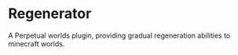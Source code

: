 # Regenerator
A Perpetual worlds plugin, providing gradual regeneration abilities to minecraft worlds.

